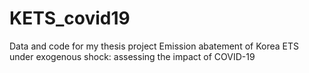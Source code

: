# KETS_covid19
Data and code for my thesis project
Emission abatement of Korea ETS under exogenous shock: assessing the impact of COVID-19
